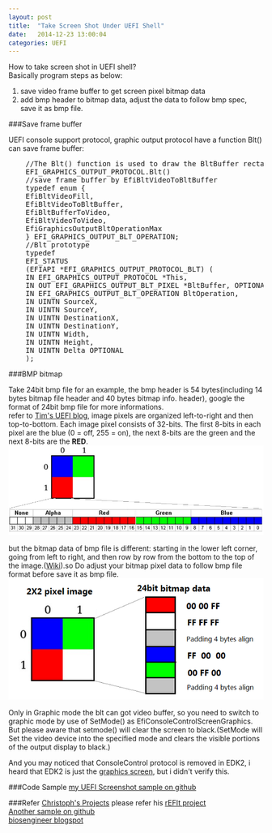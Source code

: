 ```yaml
---
layout: post
title:  "Take Screen Shot Under UEFI Shell"
date:   2014-12-23 13:00:04
categories: UEFI
---
```

How to take screen shot in UEFI shell?  
Basically program steps as below:  
1.  save video frame buffer to get screen pixel bitmap data  
2.  add bmp header to bitmap data, adjust the data to follow bmp spec, save it as bmp file.  

###Save frame buffer

UEFI console support protocol, graphic output protocol have a function Blt() can save frame buffer:

<pre class="prettyPrint">
    //The Blt() function is used to draw the BltBuffer rectangle onto the video screen.
    EFI_GRAPHICS_OUTPUT_PROTOCOL.Blt()
    //save frame buffer by EfiBltVideoToBltBuffer
    typedef enum {
    EfiBltVideoFill,
    EfiBltVideoToBltBuffer,
    EfiBltBufferToVideo,
    EfiBltVideoToVideo,
    EfiGraphicsOutputBltOperationMax
    } EFI_GRAPHICS_OUTPUT_BLT_OPERATION;
    //Blt prototype
    typedef
    EFI_STATUS
    (EFIAPI *EFI_GRAPHICS_OUTPUT_PROTOCOL_BLT) (
    IN EFI_GRAPHICS_OUTPUT_PROTOCOL *This,
    IN OUT EFI_GRAPHICS_OUTPUT_BLT_PIXEL *BltBuffer, OPTIONAL
    IN EFI_GRAPHICS_OUTPUT_BLT_OPERATION BltOperation,
    IN UINTN SourceX,
    IN UINTN SourceY,
    IN UINTN DestinationX,
    IN UINTN DestinationY,
    IN UINTN Width,
    IN UINTN Height,
    IN UINTN Delta OPTIONAL
    );
</pre>

###BMP bitmap

Take 24bit bmp file for an example, the bmp header is 54 bytes(including 14 bytes bitmap file header and 40 bytes bitmap info. header),  google the format of 24bit bmp file for more informations.  
refer to [Tim's UEFI blog][TimUEFIblogLnk], image pixels are organized left-to-right and then top-to-bottom. Each image pixel consists of 32-bits. The first 8-bits in each pixel are the blue (0 = off, 255 = on), the next 8-bits are the green and the next 8-bits are the **RED**.  
<img src="/images/2014/image_pixel.png">

but the bitmap data of bmp file is different: starting in the lower left corner, going from left to right, and then row by row from the bottom to the top of the image.([Wiki][bitmapWikiLnk]).so Do adjust your bitmap pixel data to follow bmp file format before save it as bmp file.  
<img src="/images/2014/bitmapdata.png">

Only in Graphic mode the blt can got video buffer, so you need to switch to graphic mode by use of SetMode() as EfiConsoleControlScreenGraphics. But please aware that setmode() will clear the screen to black.(SetMode will Set the video device into the specified mode and clears the visible portions of the output display to black.)  
  

And you may noticed that ConsoleControl protocol is removed in EDK2, i heard that EDK2 is just the [graphics screen][EDK2GSLnk], but i didn't verify this. 

###Code Sample
[my UEFI Screenshot sample on github][mysssampleLnk]  

###Refer
[Christoph's Projects][ChristophLnk] please refer his [rEFIt project][rEFItLnk]  
[Another sample on github][othersampleLnk]  
[biosengineer blogspot][xiaohuablogLnk]



[TimUEFIblogLnk]: http://uefi.blogspot.com/2010/01/uefi-hii-part-10-images.html
[bitmapWikiLnk]:  http://en.wikipedia.org/wiki/BMP_file_format
[EDK2GSLnk]:      http://feishare.com/efimail/messages/20120413-0156-Re__edk2__How_to_switch_from_GUI_to_text_mode__console_-Andrew_Fish.html
[mysssampleLnk]:  https://github.com/kurtqiao/snapshot
[ChristophLnk]:   http://chrisp.de/en/projects/
[rEFItLnk]:       http://refit.sourceforge.net/
[othersampleLnk]: https://github.com/chengs/UEFI/blob/master/libeg/screen.c
[xiaohuablogLnk]: http://biosengineer.blogspot.com/2011/09/uefi-screenshot-capture-screen.html